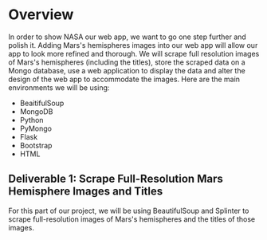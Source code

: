 # Overview

In order to show NASA our web app, we want to go one step further and polish it. Adding Mars's hemispheres images into our web app will allow our app to look more refined and thorough. We will scrape full resolution images of Mars's hemispheres (including the titles), store the scraped data on a Mongo database, use a web application to display the data and alter the design of the web app to accommodate the images. Here are the main environments we will be using:

- BeaitifulSoup
- MongoDB
- Python
- PyMongo
- Flask
- Bootstrap
- HTML

## Deliverable 1: Scrape Full-Resolution Mars Hemisphere Images and Titles 

For this part of our project, we will be using BeautifulSoup and Splinter to scrape full-resolution images of Mars's hemispheres and the titles of those images. 

